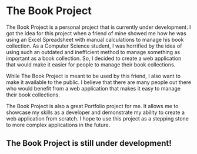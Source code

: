 # The Book Project

The Book Project is a personal project that is currently under development. I got the idea for this project when a friend of mine showed me how he was using an Excel Spreadsheet with manual calculations to manage his book collection. As a Computer Science student, I was horrified by the idea of using such an outdated and inefficient method to manage something as important as a book collection. So, I decided to create a web application that would make it easier for people to manage their book collections. 

While The Book Project is meant to be used by this friend, I also want to make it available to the public. I believe that there are many people out there who would benefit from a web application that makes it easy to manage their book collections. 

The Book Project is also a great Portfolio project for me. It allows me to showcase my skills as a developer and demonstrate my ability to create a web application from scratch. I hope to use this project as a stepping stone to more complex applications in the future.

## The Book Project is still under development!